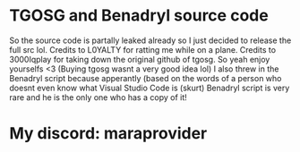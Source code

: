 # TGOSG and Benadryl source code
So the source code is partally leaked already so I just decided to release the full src lol. Credits to L0YALTY for ratting me while on a plane. Credits to 3000Iqplay for taking down the original github of tgosg. So yeah enjoy yourselfs <3 (Buying tgosg wasnt a very good idea lol)
I also threw in the Benadryl script because apperantly (based on the words of a person who doesnt even know what Visual Studio Code is (skurt) Benadryl script is very rare and he is the only one who has a copy of it!


# My discord: maraprovider
